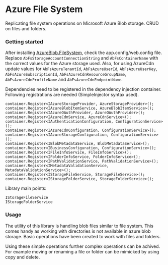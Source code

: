 # Azure File System

Replicating file system operations on Microsoft Azure Blob storage.
CRUD on files and folders.


### Getting started

After installing [AzureBlob.FileSystem](https://www.nuget.org/packages/AzureBlob.FileSystem), check the app.config/web.config file.
Replace `AbFsStorageAccountConnectionString` and `AbFsContainerName` with the correct values for the Azure storage used.
Also, for using AzureCdn update values for `AbFsAzureTenantId`, `AbFsAzureUserId`, `AbFsAzureUserKey`, `AbFsAzureSubscriptionId`,
`AbFsAzureCdnResourceGroupName`, `AbFsAzureCdnProfileName` and `AbFsAzureCdnEndpointName`.

Dependencies need to be registered in the dependency injection container.
Following registrations are needed (SimpleInjector syntax used).

```
container.Register<IAzureStorageProvider, AzureStorageProvider>();
container.Register<IAzureBlobItemService, AzureBlobItemService>();
container.Register<IAzureOAuthProvider, AzureOAuthProvider>();
container.Register<IAzureCdnService, AzureCdnService>();
container.Register<IAuthenticationConfiguration, ConfigurationService>();
container.Register<IAzureCdnConfiguration, ConfigurationService>();
container.Register<IAzureStorageConfiguration, ConfigurationService>();
container.Register<IBlobMetadataService, BlobMetadataService>();
container.Register<IBusinessConfiguration, ConfigurationService>();
container.Register<IFileInfoService, FileInfoService>();
container.Register<IFolderInfoService, FolderInfoService>();
container.Register<IPathValidationService, PathValidationService>();
container.Register<IMetadataValidationService, MetadataValidationService>();
container.Register<IStorageFileService, StorageFileService>();
container.Register<IStorageFolderService, StorageFolderService>();
```

Library main points: 

```
IStorageFileService
IStorageFolderService
```


### Usage

The utility of this library is handling blob files similar to file system.
This comes handy as working with directories is not available in azure blob storage.
Basic operations have been created to work with files and folders.

Using these simple operations further complex operations can be achived. 
For example moving or renaming a file or folder can be mimicked by using copy and delete.

